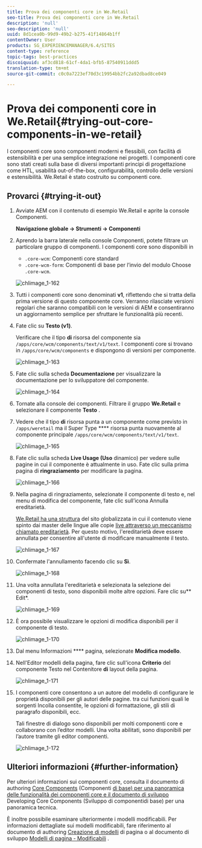 ```yaml
---
title: Prova dei componenti core in We.Retail
seo-title: Prova dei componenti core in We.Retail
description: 'null'
seo-description: 'null'
uuid: 8d1cea0b-99d9-49b2-b275-41f14864b1ff
contentOwner: User
products: SG_EXPERIENCEMANAGER/6.4/SITES
content-type: reference
topic-tags: best-practices
discoiquuid: af3cd818-61cf-4da1-bfb5-87540911ddd5
translation-type: tm+mt
source-git-commit: c0c0a7223ef70d3c19954bb2fc2a92dbad8ce049

---
```



# Prova dei componenti core in We.Retail{#trying-out-core-components-in-we-retail}

I componenti core sono componenti moderni e flessibili, con facilità di estensibilità e per una semplice integrazione nei progetti. I componenti core sono stati creati sulla base di diversi importanti principi di progettazione come HTL, usabilità out-of-the-box, configurabilità, controllo delle versioni e estensibilità. We.Retail è stato costruito su componenti core.

## Provarci {#trying-it-out}

1. Avviate AEM con il contenuto di esempio We.Retail e aprite la console [](/help/sites-authoring/default-components-console.md)Componenti.

   **Navigazione globale -> Strumenti -> Componenti**

1. Aprendo la barra laterale nella console Componenti, potete filtrare un particolare gruppo di componenti. I componenti core sono disponibili in

   * `.core-wcm`: Componenti core standard
   * `.core-wcm-form`: Componenti di base per l’invio del modulo
   Choose `.core-wcm`.

   ![chlimage_1-162](assets/chlimage_1-162.png)

1. Tutti i componenti core sono denominati **v1**, riflettendo che si tratta della prima versione di questo componente core. Verranno rilasciate versioni regolari che saranno compatibili con le versioni di AEM e consentiranno un aggiornamento semplice per sfruttare le funzionalità più recenti.
1. Fate clic su **Testo (v1)**.

   Verificare che il tipo **di** risorsa del componente sia `/apps/core/wcm/components/text/v1/text`. I componenti core si trovano in `/apps/core/wcm/components` e dispongono di versioni per componente.

   ![chlimage_1-163](assets/chlimage_1-163.png)

1. Fate clic sulla scheda **Documentazione** per visualizzare la documentazione per lo sviluppatore del componente.

   ![chlimage_1-164](assets/chlimage_1-164.png)

1. Tornate alla console dei componenti. Filtrare il gruppo **We.Retail** e selezionare il componente **Testo** .
1. Vedere che il tipo **di** risorsa punta a un componente come previsto in `/apps/weretail` ma il Super Type **** risorsa punta nuovamente al componente principale `/apps/core/wcm/components/text/v1/text`.

   ![chlimage_1-165](assets/chlimage_1-165.png)

1. Fate clic sulla scheda **Live Usage (Uso** dinamico) per vedere sulle pagine in cui il componente è attualmente in uso. Fate clic sulla prima pagina di **ringraziamento** per modificare la pagina.

   ![chlimage_1-166](assets/chlimage_1-166.png)

1. Nella pagina di ringraziamento, selezionate il componente di testo e, nel menu di modifica del componente, fate clic sull’icona Annulla ereditarietà.

   [We.Retail ha una struttura](/help/sites-developing/we-retail-globalized-site-structure.md) del sito globalizzata in cui il contenuto viene spinto dai master delle lingue alle copie [live attraverso un meccanismo chiamato ereditarietà](/help/sites-administering/msm.md). Per questo motivo, l&#39;ereditarietà deve essere annullata per consentire all&#39;utente di modificare manualmente il testo.

   ![chlimage_1-167](assets/chlimage_1-167.png)

1. Confermate l&#39;annullamento facendo clic su **Sì**.

   ![chlimage_1-168](assets/chlimage_1-168.png)

1. Una volta annullata l&#39;ereditarietà e selezionata la selezione dei componenti di testo, sono disponibili molte altre opzioni. Fare clic su** Edit*.

   ![chlimage_1-169](assets/chlimage_1-169.png)

1. È ora possibile visualizzare le opzioni di modifica disponibili per il componente di testo.

   ![chlimage_1-170](assets/chlimage_1-170.png)

1. Dal menu Informazioni **** pagina, selezionate **Modifica modello**.
1. Nell&#39;Editor modelli della pagina, fare clic sull&#39;icona **Criterio** del componente Testo nel Contenitore **di** layout della pagina.

   ![chlimage_1-171](assets/chlimage_1-171.png)

1. I componenti core consentono a un autore del modello di configurare le proprietà disponibili per gli autori delle pagine. tra cui funzioni quali le sorgenti Incolla consentite, le opzioni di formattazione, gli stili di paragrafo disponibili, ecc.

   Tali finestre di dialogo sono disponibili per molti componenti core e collaborano con l’editor modelli. Una volta abilitati, sono disponibili per l’autore tramite gli editor componenti.

   ![chlimage_1-172](assets/chlimage_1-172.png)

## Ulteriori informazioni {#further-information}

Per ulteriori informazioni sui componenti core, consulta il documento di authoring [Core Components](https://docs.adobe.com/content/help/en/experience-manager-core-components/using/introduction.html) (Componenti [di base) per una panoramica delle funzionalità dei componenti core e il documento di sviluppo](https://helpx.adobe.com/experience-manager/core-components/using/developing.html) Developing Core Components (Sviluppo di componentidi base) per una panoramica tecnica.

È inoltre possibile esaminare ulteriormente i modelli [](/help/sites-developing/we-retail-editable-templates.md)modificabili. Per informazioni dettagliate sui modelli modificabili, fare riferimento al documento di authoring [Creazione di modelli](/help/sites-authoring/templates.md) di pagina o al documento di sviluppo [Modelli di pagina - Modificabili](/help/sites-developing/page-templates-editable.md) .
